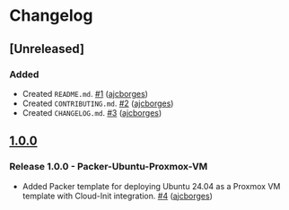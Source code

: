 # Changelog

## [Unreleased]

### Added

- Created `README.md`. [\#1](https://github.com/ajcborges/codespark/pull/1) ([ajcborges](https://github.com/ajcborges))
- Created `CONTRIBUTING.md`. [\#2](https://github.com/ajcborges/codespark/pull/2) ([ajcborges](https://github.com/ajcborges))
- Created `CHANGELOG.md`. [\#3](https://github.com/ajcborges/codespark/pull/3) ([ajcborges](https://github.com/ajcborges))

## [1.0.0](https://github.com/ajcborges/codespark/releases/tag/1.0.0)

### Release 1.0.0 - Packer-Ubuntu-Proxmox-VM

- Added Packer template for deploying Ubuntu 24.04 as a Proxmox VM template with Cloud-Init integration. [\#4](https://github.com/ajcborges/codespark/pull/4) ([ajcborges](https://github.com/ajcborges)) 